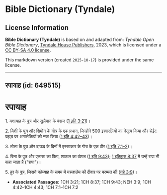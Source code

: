 # Bible Dictionary (Tyndale)

## License Information

**Bible Dictionary (Tyndale)** is based on and adapted from: _Tyndale Open Bible Dictionary_, [Tyndale House Publishers](https://tyndaleopenresources.com/), 2023, which is licensed under a [CC BY-SA 4.0 license](https://creativecommons.org/licenses/by-sa/4.0/legalcode.en).

This markdown version (created `2025-10-17`) is provided under the same license.



--------------------------------

## रपायाह (id: 649515)

रपायाह
======

1\. यशायाह के पुत्र और सुलैमान के वंशज ([1 इति 3:21](https://ref.ly/1Chr3:21))।

2\. यिशी के पुत्र और शिमोन के गोत्र के एक प्रधान, जिन्होंने 500 इस्राएलियों का नेतृत्व किया और सेईद पहाड़ पर अमालेकियों को नष्ट किया ([1 इति 4:42–43](https://ref.ly/1Chr4:42-1Chr4:43))। 

3\. तोला के पुत्र और दाऊद के दिनों में इस्साकार के गोत्र के एक वीर ([1 इति 7:1–2](https://ref.ly/1Chr7:1-1Chr7:2))।

4\. बिना के पुत्र और एलासा का पिता, शाऊल का वंशज ([1 इति 9:43](https://ref.ly/1Chr9:43)); [1 इतिहास 8:37](https://ref.ly/1Chr8:37) में उन्हें रापा भी कहा जाता है ("रापा")।

5\. हूर के पुत्र, जिसने नहेम्याह के समय में यरूशलेम की दीवार पर मरम्मत की ([नहे 3:9](https://ref.ly/Neh3:9))।

* **Associated Passages:** 1CH 3:21; 1CH 8:37; 1CH 9:43; NEH 3:9; 1CH 4:42–1CH 4:43; 1CH 7:1–1CH 7:2

